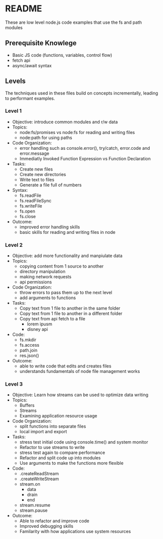 # README

These are low level node.js code examples that use the fs and path modules

## Prerequisite Knowlege

- Basic JS code (functions, variables, control flow)
- fetch api
- async/await syntax

## Levels

The techniques used in these files build on concepts incrementally, leading to performant examples.

### Level 1

- Objective: introduce common modules and r/w data
- Topics:
  - node:fs/promises vs node:fs for reading and writing files
  - node:path for using paths
- Code Organization:
  - error handling such as console.error(), try/catch, error.code and error.message
  - Immediatly Invoked Function Expression vs Function Declaration
- Tasks:
  - Create new files
  - Create new directories
  - Write text to files
  - Generate a file full of numbers
- Syntax:
  - fs.readFile
  - fs.readFileSync
  - fs.writeFile
  - fs.open
  - fs.close
- Outcome:
  - improved error handling skills
  - basic skills for reading and writing files in node

### Level 2

- Objective: add more functionality and manpiulate data
- Topics:
  - copying content from 1 source to another
  - directory manipulation
  - making network requests
  - api permissions
- Code Organization:
  - throw errors to pass them up to the next level
  - add arguments to functions
- Tasks:
  - Copy text from 1 file to another in the same folder
  - Copy text from 1 file to another in a different folder
  - Copy text from api fetch to a file
    - lorem ipusm
    - disney api
- Code:
  - fs.mkdir
  - fs.access
  - path.join
  - res.json()
- Outcome:
  - able to write code that edits and creates files
  - understands fundamentals of node file management works

### Level 3

- Objective: Learn how streams can be used to optimize data writing
- Topics:
  - Buffers
  - Streams
  - Examining application resource usage
- Code Organization:
  - split functions into separate files
  - local import and export
- Tasks:
  - stress test initial code using console.time() and system monitor
  - Refactor to use streams to write
  - stress test again to compare performance
  - Refactor and split code up into modules
  - Use arguments to make the functions more flexible
- Code:
  - .createReadStream
  - .createWriteStream
  - stream.on
    - data
    - drain
    - end
  - stream.resume
  - stream.pause
- Outcome:
  - Able to refactor and improve code
  - Improved debugging skills
  - Familarity with how applications use system resources
